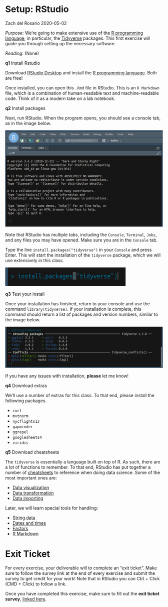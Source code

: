 Setup: RStudio
================
Zach del Rosario
2020-05-02

*Purpose*: We’re going to make extensive use of the [R programming
language](https://www.r-project.org/about.html); in particular, the
[Tidyverse](https://www.tidyverse.org/) packages. This first exercise
will guide you through setting up the necessary software.

*Reading*: (None)

**q1** Install Rstudio

Download [RStudio
Desktop](https://rstudio.com/products/rstudio/download/) and install the
[R programming language](https://cran.rstudio.com/). Both are free\!

Once installed, you can open this `.Rmd` file in RStudio. This is an `R
Markdown` file, which is a combination of human-readable text and
machine-readable code. Think of it as a modern take on a lab notebook.

**q2** Install packages

Next, run RStudio. When the program opens, you should see a console tab,
as in the image below.

![RStudio console](./images/rstudio-console.png)

Note that RStudio has multiple tabs, including the `Console`,
`Terminal`, `Jobs`, and any files you may have opened. Make sure you are
in the `Console` tab.

Type the line `install.packages("tidyverse")` in your `Console` and
press Enter. This will start the installation of the `tidyverse`
package, which we will use extensively in this class.

![RStudio package install](./images/rstudio-cli-install.png)

**q3** Test your install

Once your installation has finished, return to your console and use the
command `library(tidyverse)`. If your installation is complete, this
command should return a list of packages and version numbers, similar to
the image below.

![RStudio package install](./images/rstudio-cli-library.png)

If you have any issues with installation, **please** let me know\!

**q4** Download extras

We’ll use a number of extras for this class. To that end, please install
the following packages.

  - `curl`
  - `mvtnorm`
  - `nycflights13`
  - `gapminder`
  - `ggrepel`
  - `googlesheets4`
  - `viridis`

**q5** Download cheatsheets

The `tidyverse` is essentially a language built on top of R. As such,
there are a lot of functions to remember. To that end, RStudio has put
together a number of
[cheatsheets](https://rstudio.com/resources/cheatsheets/) to reference
when doing data science. Some of the most important ones are:

  - [Data
    visualization](https://github.com/rstudio/cheatsheets/raw/master/data-visualization-2.1.pdf)
  - [Data
    transformation](https://github.com/rstudio/cheatsheets/raw/master/data-transformation.pdf)
  - [Data
    importing](https://github.com/rstudio/cheatsheets/raw/master/data-import.pdf)

Later, we will learn special tools for handling:

  - [String
    data](https://github.com/rstudio/cheatsheets/raw/master/strings.pdf)
  - [Dates and
    times](https://github.com/rstudio/cheatsheets/raw/master/lubridate.pdf)
  - [Factors](https://github.com/rstudio/cheatsheets/raw/master/factors.pdf)
  - [R
    Markdown](https://github.com/rstudio/cheatsheets/raw/master/rmarkdown-2.0.pdf)

# Exit Ticket

<!-- -------------------------------------------------- -->

For every exercise, your deliverable will to complete an “exit ticket”.
Make sure to follow the survey link at the end of every exercise and
submit the survey to get credit for your work\! Note that in RStudio you
can Ctrl + Click (CMD + Click) to follow a link.

Once you have completed this exercise, make sure to fill out the **exit
ticket survey**, [linked
here](https://docs.google.com/forms/d/e/1FAIpQLSeuq2LFIwWcm05e8-JU84A3irdEL7JkXhMq5Xtoalib36LFHw/viewform?usp=pp_url&entry.693978880=e-setup00-install.Rmd).

